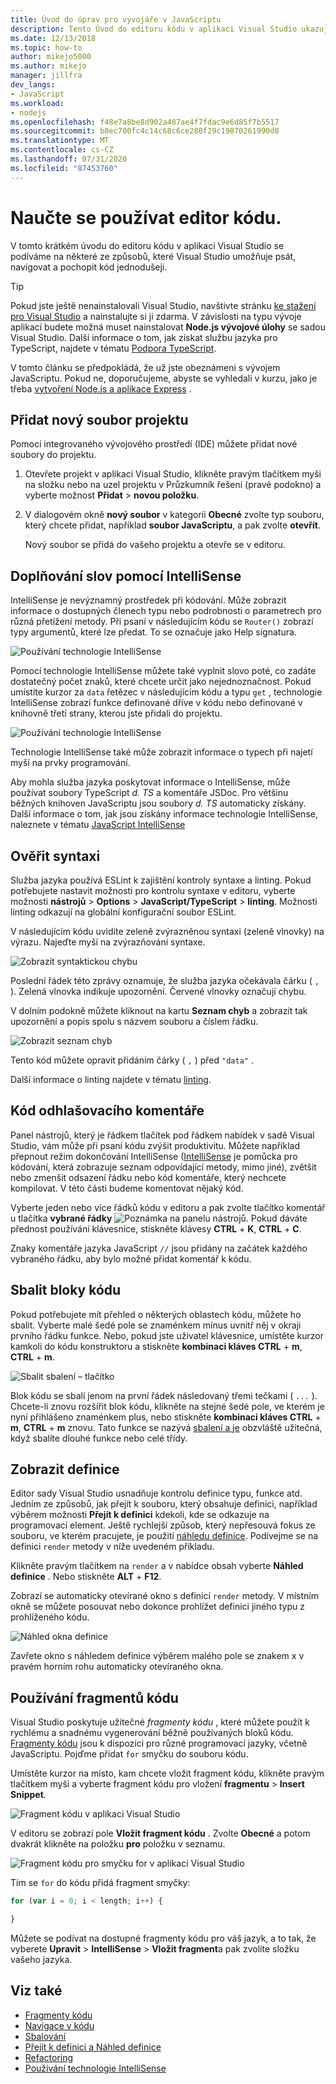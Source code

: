 ```yaml
---
title: Úvod do úprav pro vývojáře v JavaScriptu
description: Tento Úvod do editoru kódu v aplikaci Visual Studio ukazuje některé způsoby, jak aplikace Visual Studio usnadňuje psaní, navigaci a porozumění kódu JavaScriptu.
ms.date: 12/13/2018
ms.topic: how-to
author: mikejo5000
ms.author: mikejo
manager: jillfra
dev_langs:
- JavaScript
ms.workload:
- nodejs
ms.openlocfilehash: f48e7a8be8d902a487ae4f7fdac9e6d85f7b5517
ms.sourcegitcommit: b8ec700fc4c14c68c6ce280f29c19870261990d8
ms.translationtype: MT
ms.contentlocale: cs-CZ
ms.lasthandoff: 07/31/2020
ms.locfileid: "87453760"
---
```

# <a name="learn-to-use-the-code-editor"></a>Naučte se používat editor kódu.

V tomto krátkém úvodu do editoru kódu v aplikaci Visual Studio se podíváme na některé ze způsobů, které Visual Studio umožňuje psát, navigovat a pochopit kód jednodušeji.

> [!TIP]
> Pokud jste ještě nenainstalovali Visual Studio, navštivte stránku [ke stažení pro Visual Studio](https://visualstudio.microsoft.com/downloads/) a nainstalujte si ji zdarma. V závislosti na typu vývoje aplikací budete možná muset nainstalovat **Node.js vývojové úlohy** se sadou Visual Studio. Další informace o tom, jak získat službu jazyka pro TypeScript, najdete v tématu [Podpora TypeScript](../javascript/javascript-in-vs-2019.md#typescript-support).

V tomto článku se předpokládá, že už jste obeznámeni s vývojem JavaScriptu. Pokud ne, doporučujeme, abyste se vyhledali v kurzu, jako je třeba [vytvoření Node.js a aplikace Express](../javascript/tutorial-nodejs.md) .

## <a name="add-a-new-project-file"></a>Přidat nový soubor projektu

Pomocí integrovaného vývojového prostředí (IDE) můžete přidat nové soubory do projektu.

1. Otevřete projekt v aplikaci Visual Studio, klikněte pravým tlačítkem myši na složku nebo na uzel projektu v Průzkumník řešení (pravé podokno) a vyberte možnost **Přidat**  >  **novou položku**.

1. V dialogovém okně **nový soubor** v kategorii **Obecné** zvolte typ souboru, který chcete přidat, například **soubor JavaScriptu**, a pak zvolte **otevřít**.

    Nový soubor se přidá do vašeho projektu a otevře se v editoru.

## <a name="use-intellisense-to-complete-words"></a>Doplňování slov pomocí IntelliSense

IntelliSense je nevýznamný prostředek při kódování. Může zobrazit informace o dostupných členech typu nebo podrobnosti o parametrech pro různá přetížení metody. Při psaní v následujícím kódu se `Router()` zobrazí typy argumentů, které lze předat. To se označuje jako Help signatura.

![Používání technologie IntelliSense](../javascript/media/write-code-signature-checking.png)

Pomocí technologie IntelliSense můžete také vyplnit slovo poté, co zadáte dostatečný počet znaků, které chcete určit jako nejednoznačnost. Pokud umístíte kurzor za `data` řetězec v následujícím kódu a typu `get` , technologie IntelliSense zobrazí funkce definované dříve v kódu nebo definované v knihovně třetí strany, kterou jste přidali do projektu.

![Používání technologie IntelliSense](../javascript/media/write-code-intellisense.png)

Technologie IntelliSense také může zobrazit informace o typech při najetí myší na prvky programování.

Aby mohla služba jazyka poskytovat informace o IntelliSense, může používat soubory TypeScript *d. TS* a komentáře JSDoc. Pro většinu běžných knihoven JavaScriptu jsou soubory *d. TS* automaticky získány. Další informace o tom, jak jsou získány informace technologie IntelliSense, naleznete v tématu [JavaScript IntelliSense](../ide/javascript-intellisense.md?toc=/visualstudio/javascript/toc.json)

## <a name="check-syntax"></a>Ověřit syntaxi

Služba jazyka používá ESLint k zajištění kontroly syntaxe a linting. Pokud potřebujete nastavit možnosti pro kontrolu syntaxe v editoru, vyberte možnosti **nástrojů**  >  **Options**  >  **JavaScript/TypeScript**  >  **linting**. Možnosti linting odkazují na globální konfigurační soubor ESLint.

V následujícím kódu uvidíte zeleně zvýrazněnou syntaxi (zeleně vlnovky) na výrazu. Najeďte myší na zvýrazňování syntaxe.

![Zobrazit syntaktickou chybu](../javascript/media/write-code-syntax-checking.png)

Poslední řádek této zprávy oznamuje, že služba jazyka očekávala čárku ( `,` ). Zelená vlnovka indikuje upozornění. Červené vlnovky označují chybu.

V dolním podokně můžete kliknout na kartu **Seznam chyb** a zobrazit tak upozornění a popis spolu s názvem souboru a číslem řádku.

![Zobrazit seznam chyb](../javascript/media/write-code-error-list.png)

Tento kód můžete opravit přidáním čárky ( `,` ) před `"data"` .

Další informace o linting najdete v tématu [linting](https://github.com/microsoft/JSTSdocs/blob/master/articles/editor/linting.md).

## <a name="comment-out-code"></a>Kód odhlašovacího komentáře

Panel nástrojů, který je řádkem tlačítek pod řádkem nabídek v sadě Visual Studio, vám může při psaní kódu zvýšit produktivitu. Můžete například přepnout režim dokončování IntelliSense ([IntelliSense](../ide/using-intellisense.md) je pomůcka pro kódování, která zobrazuje seznam odpovídající metody, mimo jiné), zvětšit nebo zmenšit odsazení řádku nebo kód komentáře, který nechcete kompilovat. V této části budeme komentovat nějaký kód.

Vyberte jeden nebo více řádků kódu v editoru a pak zvolte tlačítko komentář u tlačítka **vybrané řádky** ![ Poznámka ](../javascript/media/write-code-comment-out.png) na panelu nástrojů. Pokud dáváte přednost používání klávesnice, stiskněte klávesy **CTRL** + **K**, **CTRL** + **C**.

Znaky komentáře jazyka JavaScript `//` jsou přidány na začátek každého vybraného řádku, aby bylo možné přidat komentář k kódu.

## <a name="collapse-code-blocks"></a>Sbalit bloky kódu

Pokud potřebujete mít přehled o některých oblastech kódu, můžete ho sbalit. Vyberte malé šedé pole se znaménkem mínus uvnitř něj v okraji prvního řádku funkce. Nebo, pokud jste uživatel klávesnice, umístěte kurzor kamkoli do kódu konstruktoru a stiskněte **kombinaci kláves CTRL** + **m**, **CTRL** + **m**.

![Sbalit sbalení – tlačítko](../javascript/media/write-code-collapse-code.png)

Blok kódu se sbalí jenom na první řádek následovaný třemi tečkami ( `...` ). Chcete-li znovu rozšířit blok kódu, klikněte na stejné šedé pole, ve kterém je nyní přihlášeno znaménkem plus, nebo stiskněte **kombinaci kláves CTRL** + **m**, **CTRL** + **m** znovu. Tato funkce se nazývá [sbalení a je](../ide/outlining.md) obzvláště užitečná, když sbalíte dlouhé funkce nebo celé třídy.

## <a name="view-definitions"></a>Zobrazit definice

Editor sady Visual Studio usnadňuje kontrolu definice typu, funkce atd. Jedním ze způsobů, jak přejít k souboru, který obsahuje definici, například výběrem možnosti **Přejít k definici** kdekoli, kde se odkazuje na programovací element. Ještě rychlejší způsob, který nepřesouvá fokus ze souboru, ve kterém pracujete, je použití [náhledu definice](../ide/go-to-and-peek-definition.md#peek-definition). Podívejme se na definici `render` metody v níže uvedeném příkladu.

Klikněte pravým tlačítkem na `render` a v nabídce obsah vyberte **Náhled definice** . Nebo stiskněte **ALT** + **F12**.

   Zobrazí se automaticky otevírané okno s definicí `render` metody. V místním okně se můžete posouvat nebo dokonce prohlížet definici jiného typu z prohlíženého kódu.

   ![Náhled okna definice](../javascript/media/write-code-peek-definition.png)

Zavřete okno s náhledem definice výběrem malého pole se znakem x v pravém horním rohu automaticky otevíraného okna.

## <a name="use-code-snippets"></a>Používání fragmentů kódu

Visual Studio poskytuje užitečné *fragmenty kódu* , které můžete použít k rychlému a snadnému vygenerování běžně používaných bloků kódu. [Fragmenty kódu](../ide/code-snippets.md) jsou k dispozici pro různé programovací jazyky, včetně JavaScriptu. Pojďme přidat `for` smyčku do souboru kódu.

Umístěte kurzor na místo, kam chcete vložit fragment kódu, klikněte pravým tlačítkem myši a vyberte fragment kódu pro vložení **fragmentu**  >  **Insert Snippet**.

![Fragment kódu v aplikaci Visual Studio](../javascript/media/write-code-insert-snippet.png)

V editoru se zobrazí pole **Vložit fragment kódu** . Zvolte **Obecné** a potom dvakrát klikněte na položku **pro** položku v seznamu.

![Fragment kódu pro smyčku for v aplikaci Visual Studio](../javascript/media/write-code-insert-snippet-for-loop.png)

Tím se `for` do kódu přidá fragment smyčky:

```javascript
for (var i = 0; i < length; i++) {

}
```

Můžete se podívat na dostupné fragmenty kódu pro váš jazyk, a to tak, že vyberete **Upravit**  >  **IntelliSense**  >  **Vložit fragment**a pak zvolíte složku vašeho jazyka.

## <a name="see-also"></a>Viz také

- [Fragmenty kódu](../ide/code-snippets.md)
- [Navigace v kódu](../ide/navigating-code.md)
- [Sbalování](../ide/outlining.md)
- [Přejít k definici a Náhled definice](../ide/go-to-and-peek-definition.md)
- [Refactoring](../ide/refactoring-in-visual-studio.md)
- [Používání technologie IntelliSense](../ide/using-intellisense.md)
